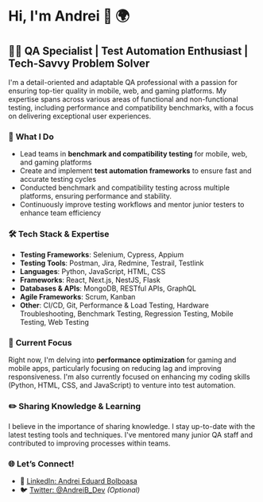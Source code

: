 # Hi, I'm Andrei 👋 🌍

## 🧑‍💻 **QA Specialist** | **Test Automation Enthusiast** | **Tech-Savvy Problem Solver**

I'm a detail-oriented and adaptable QA professional with a passion for ensuring top-tier quality in mobile, web, and gaming platforms. My expertise spans across various areas of functional and non-functional testing, including performance and compatibility benchmarks, with a focus on delivering exceptional user experiences.

### 🌟 **What I Do**
- Lead teams in **benchmark and compatibility testing** for mobile, web, and gaming platforms
- Create and implement **test automation frameworks** to ensure fast and accurate testing cycles
- Conducted benchmark and compatibility testing across multiple platforms, ensuring performance and stability.
- Continuously improve testing workflows and mentor junior testers to enhance team efficiency

### 🛠️ **Tech Stack & Expertise**
- **Testing Frameworks**: Selenium, Cypress, Appium
- **Testing Tools**: Postman, Jira, Redmine, Testrail, Testlink
- **Languages**: Python, JavaScript, HTML, CSS
- **Frameworks**: React, Next.js, NestJS, Flask
- **Databases & APIs**: MongoDB, RESTful APIs, GraphQL
- **Agile Frameworks**: Scrum, Kanban
- **Other**: CI/CD, Git, Performance & Load Testing, Hardware Troubleshooting, Benchmark Testing, Regression Testing, Mobile Testing, Web Testing

### 🔭 **Current Focus**
Right now, I'm delving into **performance optimization** for gaming and mobile apps, particularly focusing on reducing lag and improving responsiveness. I'm also currently focused on enhancing my coding skills (Python, HTML, CSS, and JavaScript) to venture into test automation.

### ✏️ **Sharing Knowledge & Learning**
I believe in the importance of sharing knowledge. I stay up-to-date with the latest testing tools and techniques. I've mentored many junior QA staff and contributed to improving processes within teams.

### 🌐 **Let’s Connect!**
- 🔗 [LinkedIn: Andrei Eduard Bolboasa](https://www.linkedin.com/in/andrei-bolboasa/)
- 🐦 [Twitter: @AndreiB_Dev](#) *(Optional)*

<!--
**andreibobo/andreibobo** is a ✨ _special_ ✨ repository because its `README.md` (this file) appears on your GitHub profile.

Here are some ideas to get you started:

- 🔭 I’m currently working on ...
- 🌱 I’m currently learning ...
- 👯 I’m looking to collaborate on ...
- 🤔 I’m looking for help with ...
- 💬 Ask me about ...
- 📫 How to reach me: ...
- 😄 Pronouns: ...
- ⚡ Fun fact: ...
-->
